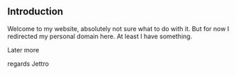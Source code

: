 ## Introduction
Welcome to my website, absolutely not sure what to do with it. But for now I redirected my personal domain here. At least I have something.

Later more

regards Jettro
